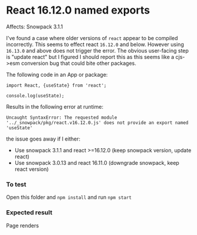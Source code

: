 # React 16.12.0 named exports

Affects: Snowpack 3.1.1

I've found a case where older versions of `react` appear to be compiled incorrectly. This seems to effect react `16.12.0` and below. However using `16.13.0` and above does not trigger the error. The obvious user-facing step is "update react" but I figured I should report this as this seems like a cjs->esm conversion bug that could bite other packages.

The following code in an App or package:

```
import React, {useState} from 'react';

console.log(useState);
```

Results in the following error at runtime: 

```
Uncaught SyntaxError: The requested module '../_snowpack/pkg/react.v16.12.0.js' does not provide an export named 'useState'
```

the issue goes away if I either:

- Use snowpack 3.1.1 and react >=16.12.0 (keep snowpack version, update react)
- Use snowpack 3.0.13 and react 16.11.0 (downgrade snowpack, keep react version)

### To test

Open this folder and `npm install` and run `npm start`

### Expected result

Page renders
